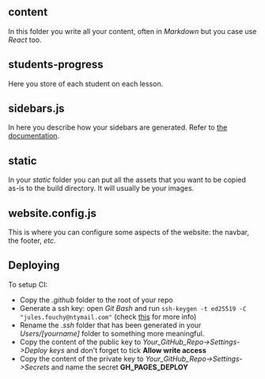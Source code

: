 ## content

In this folder you write all your content, often in *Markdown* but you case use *React* too.

## students-progress

Here you store of each student on each lesson.

## sidebars.js

In here you describe how your sidebars are generated. Refer to [the documentation](https://docusaurus.io/docs/sidebar).

## static

In your *static* folder you can put all the assets that you want to be copied as-is to the build directory. It will usually be your images.

## website.config.js

This is where you can configure some aspects of the website: the navbar, the footer, *etc.*

## Deploying

To setup CI:
 - Copy the *.github* folder to the root of your repo
 - Generate a ssh key: open *Git Bash* and run `ssh-keygen -t ed25519 -C "jules.fouchy@ntymail.com"` (check [this](https://docs.github.com/en/authentication/connecting-to-github-with-ssh/generating-a-new-ssh-key-and-adding-it-to-the-ssh-agent) for more info)
 - Rename the *.ssh* folder that has been generated in your *Users/[yourname]* folder to something more meaningful.
 - Copy the content of the public key to *Your_GitHub_Repo->Settings->Deploy keys* and don't forget to tick **Allow write access**
 - Copy the content of the private key to *Your_GitHub_Repo->Settings->Secrets* and name the secret **GH_PAGES_DEPLOY**
